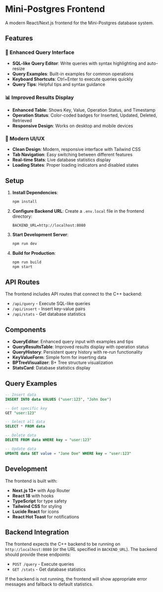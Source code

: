 # Mini-Postgres Frontend

A modern React/Next.js frontend for the Mini-Postgres database system.

## Features

### 🚀 Enhanced Query Interface
- **SQL-like Query Editor**: Write queries with syntax highlighting and auto-resize
- **Query Examples**: Built-in examples for common operations
- **Keyboard Shortcuts**: Ctrl+Enter to execute queries quickly
- **Query Tips**: Helpful tips and syntax guidance

### 📊 Improved Results Display
- **Enhanced Table**: Shows Key, Value, Operation Status, and Timestamp
- **Operation Status**: Color-coded badges for Inserted, Updated, Deleted, Retrieved
- **Responsive Design**: Works on desktop and mobile devices


### 🎨 Modern UI/UX
- **Clean Design**: Modern, responsive interface with Tailwind CSS
- **Tab Navigation**: Easy switching between different features
- **Real-time Stats**: Live database statistics display
- **Loading States**: Proper loading indicators and disabled states

## Setup

1. **Install Dependencies**:
   ```bash
   npm install
   ```

2. **Configure Backend URL**:
   Create a `.env.local` file in the frontend directory:
   ```env
   BACKEND_URL=http://localhost:8080
   ```

3. **Start Development Server**:
   ```bash
   npm run dev
   ```

4. **Build for Production**:
   ```bash
   npm run build
   npm start
   ```

## API Routes

The frontend includes API routes that connect to the C++ backend:

- `/api/query` - Execute SQL-like queries
- `/api/insert` - Insert key-value pairs
- `/api/stats` - Get database statistics

## Components

- **QueryEditor**: Enhanced query input with examples and tips
- **QueryResultsTable**: Improved results display with operation status
- **QueryHistory**: Persistent query history with re-run functionality
- **KeyValueForm**: Simple form for inserting data
- **BPTreeVisualizer**: B+ Tree structure visualization
- **StatsCard**: Database statistics display

## Query Examples

```sql
-- Insert data
INSERT INTO data VALUES ("user:123", "John Doe")

-- Get specific key
GET "user:123"

-- Select all data
SELECT * FROM data

-- Delete data
DELETE FROM data WHERE key = "user:123"

-- Update data
UPDATE data SET value = "Jane Doe" WHERE key = "user:123"
```

## Development

The frontend is built with:
- **Next.js 13+** with App Router
- **React 18** with hooks
- **TypeScript** for type safety
- **Tailwind CSS** for styling
- **Lucide React** for icons
- **React Hot Toast** for notifications

## Backend Integration

The frontend expects the C++ backend to be running on `http://localhost:8080` (or the URL specified in `BACKEND_URL`). The backend should provide these endpoints:

- `POST /query` - Execute queries
- `GET /stats` - Get database statistics

If the backend is not running, the frontend will show appropriate error messages and fallback to default statistics.


